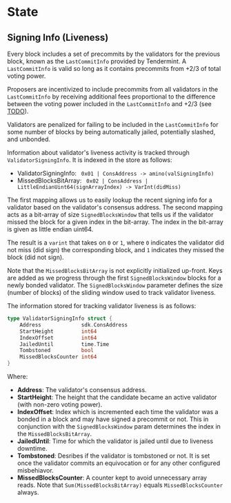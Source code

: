 <!--
order: 2
-->

# State

## Signing Info (Liveness)

Every block includes a set of precommits by the validators for the previous block,
known as the `LastCommitInfo` provided by Tendermint. A `LastCommitInfo` is valid so
long as it contains precommits from +2/3 of total voting power.

Proposers are incentivized to include precommits from all validators in the `LastCommitInfo`
by receiving additional fees proportional to the difference between the voting
power included in the `LastCommitInfo` and +2/3 (see [TODO](https://github.com/DFWallet/anatha/issues/967)).

Validators are penalized for failing to be included in the `LastCommitInfo` for some
number of blocks by being automatically jailed, potentially slashed, and unbonded.

Information about validator's liveness activity is tracked through `ValidatorSigningInfo`.
It is indexed in the store as follows:

- ValidatorSigningInfo: ` 0x01 | ConsAddress -> amino(valSigningInfo)`
- MissedBlocksBitArray: ` 0x02 | ConsAddress | LittleEndianUint64(signArrayIndex) -> VarInt(didMiss)`

The first mapping allows us to easily lookup the recent signing info for a
validator based on the validator's consensus address. The second mapping acts
as a bit-array of size `SignedBlocksWindow` that tells us if the validator missed
the block for a given index in the bit-array. The index in the bit-array is given
as little endian uint64.

The result is a `varint` that takes on `0` or `1`, where `0` indicates the
validator did not miss (did sign) the corresponding block, and `1` indicates
they missed the block (did not sign).

Note that the `MissedBlocksBitArray` is not explicitly initialized up-front. Keys
are added as we progress through the first `SignedBlocksWindow` blocks for a newly
bonded validator. The `SignedBlocksWindow` parameter defines the size
(number of blocks) of the sliding window used to track validator liveness.

The information stored for tracking validator liveness is as follows:

```go
type ValidatorSigningInfo struct {
    Address             sdk.ConsAddress
    StartHeight         int64
    IndexOffset         int64
    JailedUntil         time.Time
    Tombstoned          bool
    MissedBlocksCounter int64
}
```

Where:

- __Address__: The validator's consensus address.
- __StartHeight__: The height that the candidate became an active validator
  (with non-zero voting power).
- __IndexOffset__: Index which is incremented each time the validator was a bonded
  in a block and may have signed a precommit or not. This in conjunction with the
  `SignedBlocksWindow` param determines the index in the `MissedBlocksBitArray`.
- __JailedUntil__: Time for which the validator is jailed until due to liveness downtime.
- __Tombstoned__: Desribes if the validator is tombstoned or not. It is set once the
  validator commits an equivocation or for any other configured misbehiavor.
- __MissedBlocksCounter__: A counter kept to avoid unnecessary array reads. Note
  that `Sum(MissedBlocksBitArray)` equals `MissedBlocksCounter` always.
